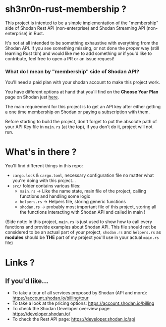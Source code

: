 # sh3nr0n-rust-membership ?

This project is intented to be a simple implementation of the "membership" side of Shodan Rest API (non-enterprise) and Shodan Streaming API (non-enterprise) in Rust.

It's not at all intended to be something exhaustive with everything from the Shodan API. If you see something missing, or not done the *proper* way (still learning Rust tbh) and would like me to add something or if you'd like to contribute, feel free to open a PR or an issue request!

### What do I mean by "membership" side of Shodan API?

You'll need a paid plan with your shodan account to make this project work. 

You have different options at hand that you'll find on the **Choose Your Plan** page on Shodan just [here](https://account.shodan.io/billing). 

The main requirement for this project is to get an API key after either getting a one time membership on Shodan or paying a subscription with them.

Before starting to build the project, don't forget to put the absolute path of your API Key file in `main.rs` (at the top), if you don't do it, project will not run.

# What's in there ?

You'll find different things in this repo:
- `cargo.lock` & `cargo.toml`, necessary configuration file no matter what you're doing with this project...
- `src/` folder contains various files:
    - `main.rs` -> Like the name state, main file of the project, calling functions and handling some logic
    - `helpers.rs` -> Helpers file, storing generic functions
    - `shodan.rs` -> probably most important file of this project, storing all the functions interacting with Shodan API and called in main !

(Side note: In this project, `main.rs` is just used to show how to call every functions and provide examples about Shodan API. This file should not be considered to be an actual part of your project, `shodan.rs` and `helpers.rs` as **modules** should be **THE** part of my project you'll use in your actual `main.rs` file)

# Links ?

## If you'd like... 
- To take a tour of all services proposed by Shodan (API and more): https://account.shodan.io/billing/tour
- To take a look at the pricing options: https://account.shodan.io/billing
- To check the Shodan Developer overview page: https://developer.shodan.io/
- To check the Rest API page: https://developer.shodan.io/api
